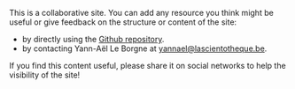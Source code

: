 
This is a collaborative site. You can add any resource you think might be useful or give feedback on the structure or content of the site:

* by directly using the [Github repository](https://github.com/lascientotheque/ai-resources). 
* by contacting Yann-Aël Le Borgne at yannael@lascientotheque.be. 

If you find this content useful, please share it on social networks to help the visibility of the site!

